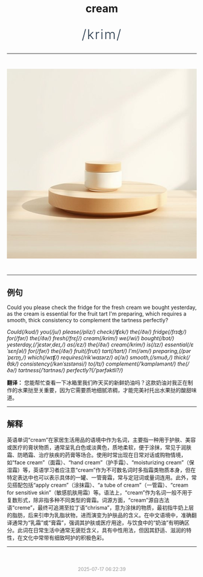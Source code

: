 <div align="center">

# cream

<div style="margin: 30px 0;">
<h1 style="font-size: 2.5em; font-weight: 300; letter-spacing: 2px; margin: 0; color: #2c3e50;">
/krim/
</h1>
</div>

</div>

---

<div align="center" style="margin: 40px 0;">

![cream](images/cream.png)

</div>

---

## 例句

Could you please check the fridge for the fresh cream we bought yesterday, as the cream is essential for the fruit tart I'm preparing, which requires a smooth, thick consistency to complement the tartness perfectly?

*Could(/kʊd/) you(/ju/) please(/pliz/) check(/ʧɛk/) the(/ðə/) fridge(/frɪʤ/) for(/fər/) the(/ðə/) fresh(/frɛʃ/) cream(/krim/) we(/wi/) bought(/bɔt/) yesterday,(/ˈjɛstərˌdeɪ,/) as(/ɛz/) the(/ðə/) cream(/krim/) is(/ɪz/) essential(/ɛˈsɛnʃəl/) for(/fər/) the(/ðə/) fruit(/frut/) tart(/tɑrt/) I'm(/əm/) preparing,(/pərˈpɛrɪŋ,/) which(/wɪʧ/) requires(/rikˈwaɪərz/) a(/ə/) smooth,(/smuð,/) thick(/θɪk/) consistency(/kənˈsɪstənsi/) to(/tɪ/) complement(/ˈkɑmpləmənt/) the(/ðə/) tartness(/ˈtɑrtnəs/) perfectly?(/ˈpərfəktli?/)*

**翻译：** 您能帮忙查看一下冰箱里我们昨天买的新鲜奶油吗？这款奶油对我正在制作的水果挞至关重要，因为它需要质地细腻浓稠，才能完美衬托出水果挞的酸甜味道。

---

## 解释

英语单词“cream”在家居生活用品的语境中作为名词，主要指一种用于护肤、美容或医疗的膏状物质，通常呈乳白色或淡黄色，质地柔软，便于涂抹，常见于润肤霜、防晒霜、治疗肤疾的药膏等场合。使用时常出现在日常对话或购物情境，如“face cream”（面霜）、“hand cream”（护手霜）、“moisturizing cream”（保湿霜）等，英语学习者应注意“cream”作为不可数名词时多指霜类物质本身，但在特定表达中也可以表示具体的一罐、一管膏霜，常与定冠词或量词连用。此外，常见搭配包括“apply cream”（涂抹霜）、“a tube of cream”（一管霜）、“cream for sensitive skin”（敏感肌肤用霜）等。语法上，“cream”作为名词一般不用于复数形式，除非指多种不同类型的膏霜。词源方面，“cream”源自古法语“creme”，最终可追溯至拉丁语“chrisma”，意为涂抹的物质，最初指牛奶上层的脂肪，后来引申为乳脂状物，进而演变为护肤品的含义。在中文语境中，准确翻译通常为“乳霜”或“膏霜”，强调其护肤或医疗用途，与饮食中的“奶油”有明确区分。此词在日常生活中通常无褒贬含义，具有中性用法，但因其舒适、滋润的特性，在文化中常带有细致呵护的积极色彩。


---

<div align="center" style="margin-top: 50px;">
<small style="color: #999; font-size: 0.9em;">2025-07-17 06:22:39</small>
</div>
